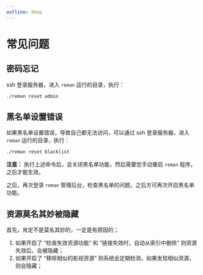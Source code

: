 ```yaml
---
outline: deep
---
```



# 常见问题

## 密码忘记

ssh 登录服务器，进入 `reman` 运行的目录，执行：

```sh
./reman reset admin
```

## 黑名单设置错误

如果黑名单设置错误，导致自己都无法访问，可以通过 ssh 登录服务器，进入 `reman` 运行的目录，执行：

```sh
./reman reset blacklist
```

**注意：** 执行上述命令后，会关闭黑名单功能，然后需要您手动重启 `reman` 程序，之后才能生效。

之后，再次登录 `reman` 管理后台，检查黑名单的问题，之后方可再次开启黑名单功能。



## 资源莫名其妙被隐藏

首先，肯定不是莫名其妙的，一定是有原因的；

1. 如果开启了 “检查失效资源功能” 和 “链接失效时，自动从索引中删除” 则资源失效后，会被隐藏；
2. 如果开启了 “移除相似的影视资源” 则系统会定期检测，如果发现相似资源，则会隐藏；